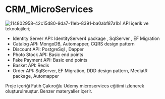 # CRM_MicroServices

![114802958-42c15d80-9da7-11eb-8391-ba0abf87a1b1](https://github.com/fatihdonmez-dev/MicroServices/assets/108262314/6a6d3e05-98cc-42a2-b933-dfec1b060764)
API içerik ve teknolojileri;

 - Identity Server API: IdentityServer4 package , SqlServer , EF Migration 
 - Catalog API: MongoDB, Automapper, CQRS design pattern
 - Discount API: PostgreSql , Dapper
 - Photo Stock API: Basic end points
 - Fake Payment API: Basic end points
 - Basket API: Redis
 - Order API: SqlServer, EF Migration, DDD design pattern, MediatR package, Automapper

Proje içeriği Fatih Çakıroğlu Udemy microservices eğitimi izlenerek oluşturulmuştur. Benzer materyaller içerir.
